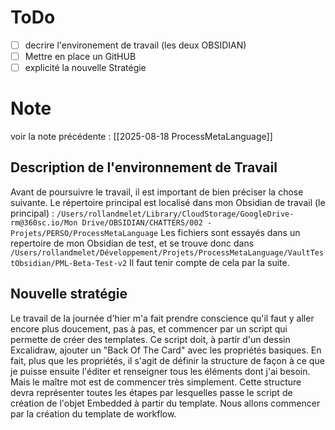 # ToDo
- [ ] decrire l'environement de travail (les deux OBSIDIAN)
- [ ] Mettre en place un GitHUB
- [ ] explicité la nouvelle Stratégie

# Note
voir la note précédente : [[2025-08-18 ProcessMetaLanguage]]

## Description de l'environnement de Travail
Avant de poursuivre le travail, il est important de bien préciser la chose suivante. 
Le répertoire principal est localisé dans mon Obsidian de travail (le principal) : `/Users/rollandmelet/Library/CloudStorage/GoogleDrive-rm@360sc.io/Mon Drive/OBSIDIAN/CHATTERS/002 - Projets/PERSO/ProcessMetaLanguage` 
Les fichiers sont essayés dans un repertoire de mon Obsidian de test, et se trouve donc dans   `/Users/rollandmelet/Développement/Projets/ProcessMetaLanguage/VaultTestObsidian/PML-Beta-Test-v2` 
Il faut tenir compte de cela par la suite.

## Nouvelle stratégie
Le travail de la journée d'hier m'a fait prendre conscience qu'il faut y aller encore plus doucement, pas à pas, et commencer par un script qui permette de créer des templates. 
Ce script doit, à partir d'un dessin Excalidraw, ajouter un "Back Of The Card" avec les propriétés basiques. En fait, plus que les propriétés, il s'agit de définir la structure de façon à ce que je puisse ensuite l'éditer et renseigner tous les éléments dont j'ai besoin. Mais le maître mot est de commencer très simplement. 
Cette structure devra représenter toutes les étapes par lesquelles passe le script de création de l'objet Embedded à partir du template.
Nous allons commencer par la création du template de workflow.  